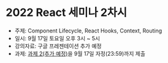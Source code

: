 # 2022 React 세미나 2차시

* 주제: Component Lifecycle, React Hooks, Context, Routing
* 일시: 9월 17일 토요일 오후 3시 ~ 5시
* 강의자료: 구글 프레젠테이션 추가 예정
* 과제: [과제 2(추가 예정)](assignment-2.md)을 9월 17일 자정(23:59)까지 제출